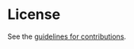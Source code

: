 # License

See the
[guidelines for contributions](https://github.com/rolandshoemaker/acme-tls-alpn/blob/master/CONTRIBUTING.md).
